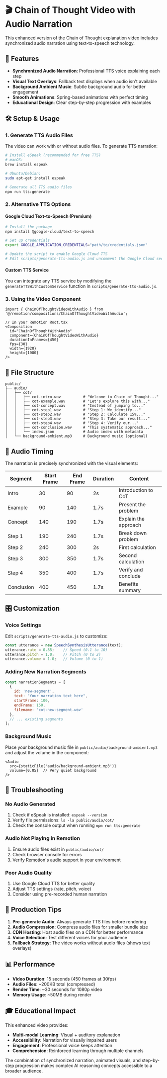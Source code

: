 # 🎬 Chain of Thought Video with Audio Narration

This enhanced version of the Chain of Thought explanation video includes synchronized audio narration using text-to-speech technology.

## 🎯 Features

- **Synchronized Audio Narration**: Professional TTS voice explaining each step
- **Visual Text Overlays**: Fallback text displays when audio isn't available
- **Background Ambient Music**: Subtle background audio for better engagement
- **Smooth Animations**: Spring-based animations with perfect timing
- **Educational Design**: Clear step-by-step progression with examples

## 🛠 Setup & Usage

### 1. Generate TTS Audio Files

The video can work with or without audio files. To generate TTS narration:

```bash
# Install eSpeak (recommended for free TTS)
# macOS:
brew install espeak

# Ubuntu/Debian:
sudo apt-get install espeak

# Generate all TTS audio files
npm run tts:generate
```

### 2. Alternative TTS Options

#### Google Cloud Text-to-Speech (Premium)
```bash
# Install the package
npm install @google-cloud/text-to-speech

# Set up credentials
export GOOGLE_APPLICATION_CREDENTIALS="path/to/credentials.json"

# Update the script to enable Google Cloud TTS
# Edit scripts/generate-tts-audio.js and uncomment the Google Cloud section
```

#### Custom TTS Service
You can integrate any TTS service by modifying the `generateTTSWithCustomService` function in `scripts/generate-tts-audio.js`.

### 3. Using the Video Component

```tsx
import { ChainOfThoughtVideoWithAudio } from '@/remotion/compositions/ChainOfThoughtVideoWithAudio';

// In your Remotion Root.tsx
<Composition
  id="ChainOfThoughtWithAudio"
  component={ChainOfThoughtVideoWithAudio}
  durationInFrames={450}
  fps={30}
  width={1920}
  height={1080}
/>
```

## 📁 File Structure

```
public/
├── audio/
│   ├── cot/
│   │   ├── cot-intro.wav          # "Welcome to Chain of Thought..."
│   │   ├── cot-example.wav        # "Let's explore this with..."
│   │   ├── cot-concept.wav        # "Instead of jumping to..."
│   │   ├── cot-step1.wav          # "Step 1: We identify..."
│   │   ├── cot-step2.wav          # "Step 2: Calculate 15%..."
│   │   ├── cot-step3.wav          # "Step 3: Take our result..."
│   │   ├── cot-step4.wav          # "Step 4: Verify our..."
│   │   ├── cot-conclusion.wav     # "This systematic approach..."
│   │   └── index.json             # Audio index with metadata
│   └── background-ambient.mp3     # Background music (optional)
```

## 🎵 Audio Timing

The narration is precisely synchronized with the visual elements:

| Segment | Start Frame | End Frame | Duration | Content |
|---------|-------------|-----------|----------|---------|
| Intro | 30 | 90 | 2s | Introduction to CoT |
| Example | 90 | 140 | 1.7s | Present the problem |
| Concept | 140 | 190 | 1.7s | Explain the approach |
| Step 1 | 190 | 240 | 1.7s | Break down problem |
| Step 2 | 240 | 300 | 2s | First calculation |
| Step 3 | 300 | 350 | 1.7s | Second calculation |
| Step 4 | 350 | 400 | 1.7s | Verify and conclude |
| Conclusion | 400 | 450 | 1.7s | Benefits summary |

## 🎛 Customization

### Voice Settings
Edit `scripts/generate-tts-audio.js` to customize:

```javascript
const utterance = new SpeechSynthesisUtterance(text);
utterance.rate = 0.85;    // Speed (0.1 to 10)
utterance.pitch = 1.0;    // Pitch (0 to 2)
utterance.volume = 1.0;   // Volume (0 to 1)
```

### Adding New Narration Segments
```javascript
const narrationSegments = [
  {
    id: 'new-segment',
    text: "Your narration text here",
    startFrame: 100,
    endFrame: 150,
    filename: 'cot-new-segment.wav'
  },
  // ... existing segments
];
```

### Background Music
Place your background music file in `public/audio/background-ambient.mp3` and adjust the volume in the component:

```tsx
<Audio 
  src={staticFile('audio/background-ambient.mp3')}
  volume={0.05}  // Very quiet background
/>
```

## 🔧 Troubleshooting

### No Audio Generated
1. Check if eSpeak is installed: `espeak --version`
2. Verify file permissions: `ls -la public/audio/cot/`
3. Check the console output when running `npm run tts:generate`

### Audio Not Playing in Remotion
1. Ensure audio files exist in `public/audio/cot/`
2. Check browser console for errors
3. Verify Remotion's audio support in your environment

### Poor Audio Quality
1. Use Google Cloud TTS for better quality
2. Adjust TTS settings (rate, pitch, voice)
3. Consider using pre-recorded human narration

## 🚀 Production Tips

1. **Pre-generate Audio**: Always generate TTS files before rendering
2. **Audio Compression**: Compress audio files for smaller bundle size
3. **CDN Hosting**: Host audio files on a CDN for better performance
4. **Voice Selection**: Test different voices for your audience
5. **Fallback Strategy**: The video works without audio files (shows text overlays)

## 📊 Performance

- **Video Duration**: 15 seconds (450 frames at 30fps)
- **Audio Files**: ~200KB total (compressed)
- **Render Time**: ~30 seconds for 1080p video
- **Memory Usage**: ~50MB during render

## 🎓 Educational Impact

This enhanced video provides:
- **Multi-modal Learning**: Visual + auditory explanation
- **Accessibility**: Narration for visually impaired users  
- **Engagement**: Professional voice keeps attention
- **Comprehension**: Reinforced learning through multiple channels

The combination of synchronized narration, animated visuals, and step-by-step progression makes complex AI reasoning concepts accessible to a broader audience. 